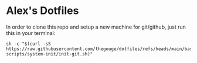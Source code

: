 # Alex's Dotfiles

In order to clone this repo and setup a new machine for git/github, just run this in your terminal:
```
sh -c "$(curl -sS https://raw.githubusercontent.com/thegouge/dotfiles/refs/heads/main/bash/bash-scripts/system-init/init-git.sh)"
```
